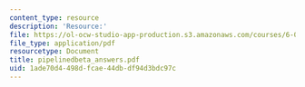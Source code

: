 ```yaml
---
content_type: resource
description: 'Resource:'
file: https://ol-ocw-studio-app-production.s3.amazonaws.com/courses/6-004-computation-structures-spring-2017/1ade70d4498dfcae44dbdf94d3bdc97c_pipelinedbeta_answers.pdf
file_type: application/pdf
resourcetype: Document
title: pipelinedbeta_answers.pdf
uid: 1ade70d4-498d-fcae-44db-df94d3bdc97c
---
```

